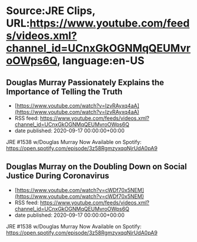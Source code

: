 # Source:JRE Clips, URL:https://www.youtube.com/feeds/videos.xml?channel_id=UCnxGkOGNMqQEUMvroOWps6Q, language:en-US

## Douglas Murray Passionately Explains the Importance of Telling the Truth
 - [https://www.youtube.com/watch?v=IzvRAyxq4aA](https://www.youtube.com/watch?v=IzvRAyxq4aA)
 - RSS feed: https://www.youtube.com/feeds/videos.xml?channel_id=UCnxGkOGNMqQEUMvroOWps6Q
 - date published: 2020-09-17 00:00:00+00:00

JRE #1538 w/Douglas Murray Now Available on Spotify:
https://open.spotify.com/episode/3z58RgmzyxqqNjrUdA0pA9

## Douglas Murray on the Doubling Down on Social Justice During Coronavirus
 - [https://www.youtube.com/watch?v=cWDf70x5NEM](https://www.youtube.com/watch?v=cWDf70x5NEM)
 - RSS feed: https://www.youtube.com/feeds/videos.xml?channel_id=UCnxGkOGNMqQEUMvroOWps6Q
 - date published: 2020-09-17 00:00:00+00:00

JRE #1538 w/Douglas Murray Now Available on Spotify:
https://open.spotify.com/episode/3z58RgmzyxqqNjrUdA0pA9

